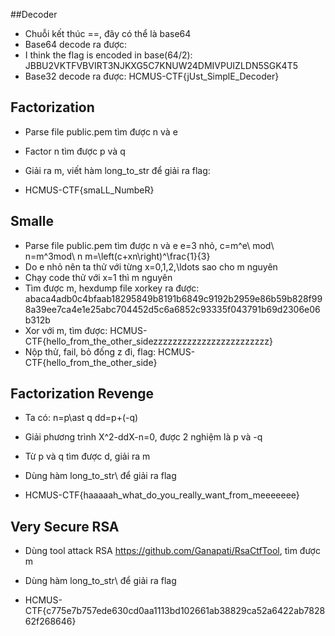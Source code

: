 ##Decoder
- Chuỗi kết thúc ==, đây có thể là base64
- Base64 decode ra được:
- I think the flag is encoded in base(64/2): JBBU2VKTFVBVIRT3NJKXG5C7KNUW24DMIVPUIZLDN5SGK4T5
- Base32 decode ra được:
HCMUS-CTF{jUst_SimplE_Decoder}

## Factorization
- Parse file public.pem tìm được n và e
- Factor n tìm được p và q
- Giải ra m, viết hàm long_to_str để giải ra flag:
 
- HCMUS-CTF{smaLL_NumbeR}

## Smalle
- Parse file public.pem tìm được n và e
e=3 nhỏ, c=m^e\ mod\ n=m^3mod\ n
	m=\left(c+xn\right)^\frac{1}{3}
- Do e nhỏ nên ta thử với từng x=0,1,2,\ldots sao cho m nguyên
- Chạy code thử với x=1 thì m nguyên
- Tìm được m, hexdump file xorkey ra được:
abaca4adb0c4bfaab18295849b8191b6849c9192b2959e86b59b828f998a39ee7ca4e1e25abc704452d5c6a6852c93335f043791b69d2306e06b312b
- Xor với m, tìm được:
HCMUS-CTF{hello_from_the_other_sidezzzzzzzzzzzzzzzzzzzzzzzz}
- Nộp thử, fail, bỏ đống z đi, flag:
HCMUS-CTF{hello_from_the_other_side}

## Factorization Revenge
- Ta có:
n=p\ast q
dd=p+(-q)
- Giải phương trình X^2-ddX-n=0, được 2 nghiệm là p và -q
- Từ p và q tìm được d, giải ra m
- Dùng hàm long_to_str\ để giải ra flag
 
- HCMUS-CTF{haaaaah_what_do_you_really_want_from_meeeeeee}

## Very Secure RSA
- Dùng tool attack RSA https://github.com/Ganapati/RsaCtfTool, tìm được m
- Dùng hàm long_to_str\ để giải ra flag
 
- HCMUS-CTF{c775e7b757ede630cd0aa1113bd102661ab38829ca52a6422ab782862f268646}
